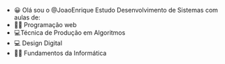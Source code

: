- 😀 Olá sou o @JoaoEnrique
Estudo Desenvolvimento de Sistemas com aulas de:
- 👨‍💻 Programação web
- 💻Técnica de Produção em Algoritmos
- 💻 Design Digital
- 👨‍💻 Fundamentos da Informática

<!---
JoaoEnrique/JoaoEnrique is a ✨ special ✨ repository because its `README.md` (this file) appears on your GitHub profile.
You can click the Preview link to take a look at your changes.
--->
